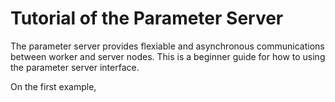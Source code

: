# Tutorial of the Parameter Server

The parameter server provides flexiable and asynchronous communications between
worker and server nodes. This is a beginner guide for how to using the parameter
server interface.

On the first example,

```c++

```
